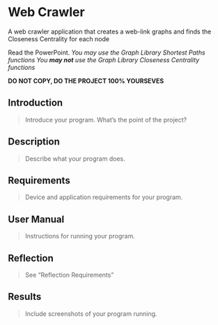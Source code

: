 # Web Crawler
A web crawler application that creates a web-link graphs and finds the Closeness Centrality for each node

Read the PowerPoint.
*You may use the Graph Library Shortest Paths functions*
*You **may not** use the Graph Library Closeness Centrality functions*

**DO NOT COPY, DO THE PROJECT 100% YOURSEVES**

## Introduction	
> Introduce your program. What’s the point of the project?
## Description
> Describe what your program does.
## Requirements	
> Device and application requirements for your program.
## User Manual
> Instructions for running your program.
## Reflection
> See “Reflection Requirements”
## Results
> Include screenshots of your program running.
